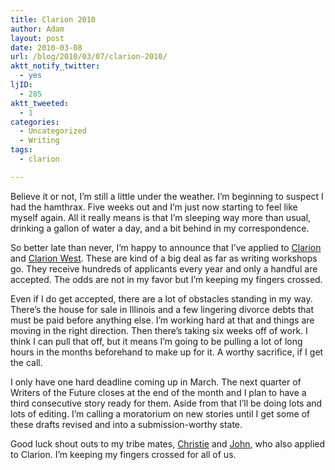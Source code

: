 ```yaml
---
title: Clarion 2010
author: Adam
layout: post
date: 2010-03-08
url: /blog/2010/03/07/clarion-2010/
aktt_notify_twitter:
  - yes
ljID:
  - 285
aktt_tweeted:
  - 1
categories:
  - Uncategorized
  - Writing
tags:
  - clarion

---
```

Believe it or not, I’m still a little under the weather. I’m beginning to suspect I had the hamthrax. Five weeks out and I’m just now starting to feel like myself again. All it really means is that I’m sleeping way more than usual, drinking a gallon of water a day, and a bit behind in my correspondence.

So better late than never, I’m happy to announce that I’ve applied to [Clarion][1] and [Clarion West][2]. These are kind of a big deal as far as writing workshops go. They receive hundreds of applicants every year and only a handful are accepted. The odds are not in my favor but I’m keeping my fingers crossed.

Even if I do get accepted, there are a lot of obstacles standing in my way. There’s the house for sale in Illinois and a few lingering divorce debts that must be paid before anything else. I’m working hard at that and things are moving in the right direction. Then there’s taking six weeks off of work. I think I can pull that off, but it means I’m going to be pulling a lot of long hours in the months beforehand to make up for it. A worthy sacrifice, if I get the call.

I only have one hard deadline coming up in March. The next quarter of Writers of the Future closes at the end of the month and I plan to have a third consecutive story ready for them. Aside from that I’ll be doing lots and lots of editing. I’m calling a moratorium on new stories until I get some of these drafts revised and into a submission-worthy state.

Good luck shout outs to my tribe mates, [Christie][3] and [John][4], who also applied to Clarion. I’m keeping my fingers crossed for all of us.

 [1]: http://clarion.ucsd.edu/
 [2]: http://clarionwest.org/
 [3]: http://inkhaven.net/
 [4]: http://www.mindonfire.com/